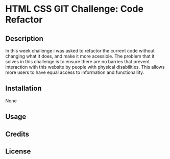 # HTML CSS GIT Challenge: Code Refactor

## Description 
In this week challenge i was asked to refactor the current code without changing what it does, and make it more acessible. 
The problem that it solves in this challenge is to ensure there are no barries that prevent interaction with this website by people with physical disabilities. This allows more users to have equal access to information and functionallity. 

## Installation 
None

## Usage

## Credits

## License

